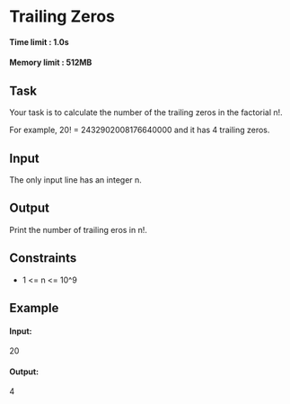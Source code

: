 # Trailing Zeros
#### Time limit : 1.0s
#### Memory limit : 512MB

## Task
Your task is to calculate the number of the trailing zeros in the factorial n!.

For example, 20! = 2432902008176640000 and it has 4 trailing zeros.

## Input
The only input line has an integer n.

## Output
Print the number of trailing eros in n!.

## Constraints
- 1 <= n <= 10^9

## Example
#### Input:
20

#### Output:
4
